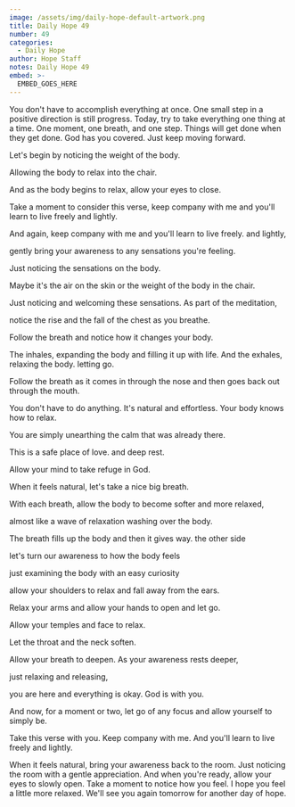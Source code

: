 ```yaml
---
image: /assets/img/daily-hope-default-artwork.png
title: Daily Hope 49
number: 49
categories:
  - Daily Hope
author: Hope Staff
notes: Daily Hope 49
embed: >-
  EMBED_GOES_HERE
---
```

You don't have to accomplish everything at once. One small step in a positive direction is still progress. Today, try to take everything one thing at a time. One moment, one breath, and one step. Things will get done when they get done. God has you covered. Just keep moving forward.

Let's begin by noticing the weight of the body.

Allowing the body to relax into the chair.

And as the body begins to relax, allow your eyes to close.

Take a moment to consider this verse, keep company with me and you'll learn to live freely and lightly.

And again, keep company with me and you'll learn to live freely. and lightly,

gently bring your awareness to any sensations you're feeling.

Just noticing the sensations on the body.

Maybe it's the air on the skin or the weight of the body in the chair.

Just noticing and welcoming these sensations. As part of the meditation,

notice the rise and the fall of the chest as you breathe.

Follow the breath and notice how it changes your body.

The inhales, expanding the body and filling it up with life. And the exhales, relaxing the body. letting go.

Follow the breath as it comes in through the nose and then goes back out through the mouth.

You don't have to do anything. It's natural and effortless. Your body knows how to relax.

You are simply unearthing the calm that was already there.

This is a safe place of love. and deep rest.

Allow your mind to take refuge in God.

When it feels natural, let's take a nice big breath.

With each breath, allow the body to become softer and more relaxed,

almost like a wave of relaxation washing over the body.

The breath fills up the body and then it gives way. the other side

let's turn our awareness to how the body feels

just examining the body with an easy curiosity

allow your shoulders to relax and fall away from the ears.

Relax your arms and allow your hands to open and let go.

Allow your temples and face to relax.

Let the throat and the neck soften.

Allow your breath to deepen. As your awareness rests deeper,

just relaxing and releasing,

you are here and everything is okay. God is with you.

And now, for a moment or two, let go of any focus and allow yourself to simply be.

Take this verse with you. Keep company with me. And you'll learn to live freely and lightly.

When it feels natural, bring your awareness back to the room. Just noticing the room with a gentle appreciation. And when you're ready, allow your eyes to slowly open. Take a moment to notice how you feel. I hope you feel a little more relaxed. We'll see you again tomorrow for another day of hope.


